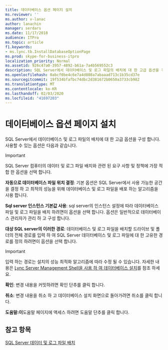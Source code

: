 ```yaml
---
title: 데이터베이스 옵션 페이지 설치
ms.reviewer: ''
ms.author: v-lanac
author: lanachin
manager: serdars
ms.date: 11/17/2018
audience: ITPro
ms.topic: article
f1.keywords:
- ms.lync.tb.InstallDatabaseOptionPage
ms.prod: skype-for-business-itpro
localization_priority: Normal
ms.assetid: 926c47a0-3957-4892-b61a-7a4b569552c3
description: SQL Server에서 데이터베이스 및 로그 파일의 배치에 대 한 고급 옵션을 구성 합니다. 사용할 수 있는 옵션은 다음과 같습니다.
ms.openlocfilehash: 0abcf0be4c6e7a4d808a7abaaad713c1b35cd37e
ms.sourcegitcommit: 19f534bfafbc74dbc2d381672b0650a3733cb982
ms.translationtype: MT
ms.contentlocale: ko-KR
ms.lasthandoff: 02/03/2020
ms.locfileid: "41697203"
---
```

# <a name="install-database-options-page"></a>데이터베이스 옵션 페이지 설치

SQL Server에서 데이터베이스 및 로그 파일의 배치에 대 한 고급 옵션을 구성 합니다. 사용할 수 있는 옵션은 다음과 같습니다.

> [!IMPORTANT]
> SQL Server 컴퓨터의 데이터 및 로그 파일 배치와 관련 된 요구 사항 및 정책에 가장 적합 한 옵션을 선택 합니다.

 **자동으로 데이터베이스 파일 위치 결정**: 기본 옵션은 SQL Server에서 사용 가능한 공간을 결정 하 고 최적의 성능을 위해 데이터베이스 및 로그 파일을 배포 하는 알고리즘을 사용 합니다.

 **Sql server 인스턴스 기본값 사용**: sql server의 인스턴스 설정에 따라 데이터베이스 파일 및 로그 파일을 배치 하려면이 옵션을 선택 합니다. 옵션은 일반적으로 데이터베이스 관리자가 관리 하 고 구성 합니다.

 **대상 SQL server의 이러한 경로**: 데이터베이스 및 로그 파일을 배치할 드라이브 및 폴더의 전체 경로를 입력 하 여 SQL Server 데이터베이스 및 로그 파일에 대 한 고유한 경로를 정의 하려면이 옵션을 선택 합니다.

> [!IMPORTANT]
> 입력 하는 경로는 설치의 성능 최적화 알고리즘에 따라 수정 될 수 있습니다. 자세한 내용은 [Lync Server Management Shell을 사용 하 여 데이터베이스 설치](https://technet.microsoft.com/library/c90a6449-4dd5-4b18-b21c-ea2c2a64dc3c.aspx)를 참조 하세요.

 **확인**: 변경 내용을 커밋하려면 확인 단추를 클릭 합니다.

 **취소**: 변경 내용을 취소 하 고 데이터베이스 설치 화면으로 돌아가려면 취소를 클릭 합니다.

 **도움말:이**도움말 페이지에 액세스 하려면 도움말 단추를 클릭 합니다.

## <a name="see-also"></a>참고 항목

[SQL Server 데이터 및 로그 파일 배치](https://technet.microsoft.com/library/67aa525b-8aa3-474f-827e-8e1d4697f30f.aspx)
